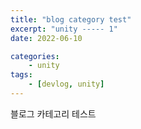 ```yaml
---
title: "blog category test"
excerpt: "unity ----- 1"
date: 2022-06-10

categories:
    - unity
tags:
    - [devlog, unity]
---
```




블로그 카테고리 테스트